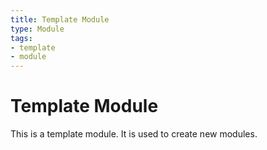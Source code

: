 ```yaml
---
title: Template Module
type: Module
tags:
- template
- module
---
```


# Template Module

This is a template module. It is used to create new modules.